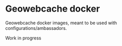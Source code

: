 Geowebcache docker
==================

Geowebcache docker images, meant to be used with configurations/ambassadors.

Work in progress